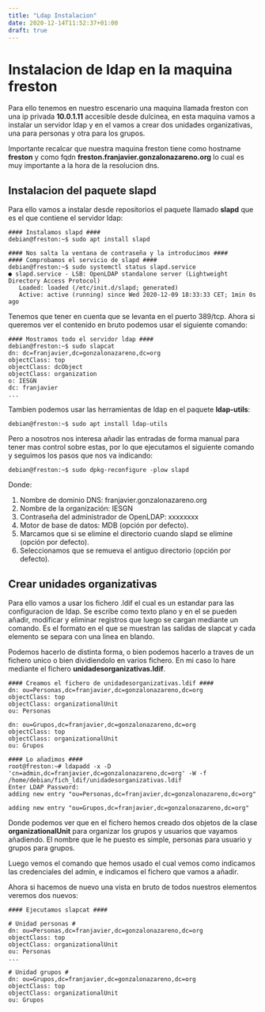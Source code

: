 ```yaml
---
title: "Ldap Instalacion"
date: 2020-12-14T11:52:37+01:00
draft: true
---
```


# Instalacion de ldap en la maquina freston

Para ello tenemos en nuestro escenario una maquina llamada freston con una ip privada **10.0.1.11** accesible desde dulcinea, en esta maquina vamos a instalar un servidor ldap y en el vamos a crear dos unidades organizativas, una para personas y otra para los grupos.

Importante recalcar que nuestra maquina freston tiene como hostname **freston** y como fqdn **freston.franjavier.gonzalonazareno.org** lo cual es muy importante a la hora de la resolucion dns.

## Instalacion del paquete slapd

Para ello vamos a instalar desde repositorios el paquete llamado **slapd** que es el que contiene  el servidor ldap:
```shell
#### Instalamos slapd ####
debian@freston:~$ sudo apt install slapd

#### Nos salta la ventana de contraseña y la introducimos ####
#### Comprobamos el servicio de slapd ####
debian@freston:~$ sudo systemctl status slapd.service 
● slapd.service - LSB: OpenLDAP standalone server (Lightweight Directory Access Protocol)
   Loaded: loaded (/etc/init.d/slapd; generated)
   Active: active (running) since Wed 2020-12-09 18:33:33 CET; 1min 0s ago
```

Tenemos que tener en cuenta que se levanta en el puerto 389/tcp. Ahora si queremos ver el contenido en bruto podemos usar el siguiente comando:
```shell
#### Mostramos todo el servidor ldap ####
debian@freston:~$ sudo slapcat 
dn: dc=franjavier,dc=gonzalonazareno,dc=org
objectClass: top
objectClass: dcObject
objectClass: organization
o: IESGN
dc: franjavier
...
```

Tambien podemos usar las herramientas de ldap en el paquete **ldap-utils**:
```shell
debian@freston:~$ sudo apt install ldap-utils
```

Pero a nosotros nos interesa añadir las entradas de forma manual para tener mas control sobre estas, por lo que ejecutamos el siguiente comando y seguimos los pasos que nos va indicando:
```shell
debian@freston:~$ sudo dpkg-reconfigure -plow slapd
```
Donde:
1. Nombre de dominio DNS: franjavier.gonzalonazareno.org
2. Nombre de la organización: IESGN
3. Contraseña del administrador de OpenLDAP: xxxxxxxx
4. Motor de base de datos: MDB (opción por defecto).
5. Marcamos que si se elimine el directorio cuando slapd se elimine (opción por defecto).
6. Seleccionamos que se remueva el antiguo directorio (opción por defecto).

## Crear unidades organizativas

Para ello vamos a usar los fichero .ldif el cual es un estandar para las configuracion de ldap. Se escribe como texto plano y en el se pueden añadir, modificar y eliminar registros que luego se cargan mediante un comando. Es el formato en el que se muestran las salidas de slapcat y cada elemento se separa con una linea en blando.

Podemos hacerlo de distinta forma, o bien podemos hacerlo a traves de un fichero unico o bien dividiendolo en varios fichero. En mi caso lo hare mediante el fichero **unidadesorganizativas.ldif**.

```shell
#### Creamos el fichero de unidadesorganizativas.ldif ####
dn: ou=Personas,dc=franjavier,dc=gonzalonazareno,dc=org
objectClass: top
objectClass: organizationalUnit
ou: Personas

dn: ou=Grupos,dc=franjavier,dc=gonzalonazareno,dc=org
objectClass: top
objectClass: organizationalUnit
ou: Grupos

#### Lo añadimos ####
root@freston:~# ldapadd -x -D 'cn=admin,dc=franjavier,dc=gonzalonazareno,dc=org' -W -f /home/debian/fich_ldif/unidadesorganizativas.ldif
Enter LDAP Password: 
adding new entry "ou=Personas,dc=franjavier,dc=gonzalonazareno,dc=org"

adding new entry "ou=Grupos,dc=franjavier,dc=gonzalonazareno,dc=org"

```

Donde podemos ver que en el fichero hemos creado dos objetos de la clase **organizationalUnit** para organizar los grupos y usuarios que vayamos añadiendo. El nombre que le he puesto es simple, personas para usuario y grupos para grupos.

Luego vemos el comando que hemos usado el cual vemos como indicamos las credenciales del admin, e indicamos el fichero que vamos a añadir.

Ahora si hacemos de nuevo una vista en bruto de todos nuestros elementos veremos dos nuevos:
```shell
#### Ejecutamos slapcat ####

# Unidad personas #
dn: ou=Personas,dc=franjavier,dc=gonzalonazareno,dc=org
objectClass: top
objectClass: organizationalUnit
ou: Personas
...

# Unidad grupos #
dn: ou=Grupos,dc=franjavier,dc=gonzalonazareno,dc=org
objectClass: top
objectClass: organizationalUnit
ou: Grupos
```